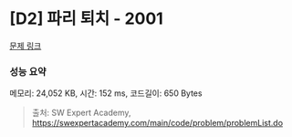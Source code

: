 # [D2] 파리 퇴치 - 2001 

[문제 링크](https://swexpertacademy.com/main/code/problem/problemDetail.do?contestProbId=AV5PzOCKAigDFAUq) 

### 성능 요약

메모리: 24,052 KB, 시간: 152 ms, 코드길이: 650 Bytes



> 출처: SW Expert Academy, https://swexpertacademy.com/main/code/problem/problemList.do